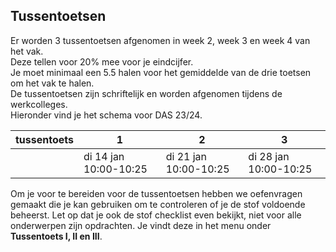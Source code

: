 ## Tussentoetsen
<!--REF\label{/informatie/tussentoetsen}-->

Er worden 3 tussentoetsen afgenomen in week 2, week 3 en week 4 van het vak. <br>
Deze tellen voor 20% mee voor je eindcijfer. <br>
Je moet minimaal een 5.5 halen voor het gemiddelde van de drie toetsen om het vak te halen. 
<br>
De tussentoetsen zijn schriftelijk en worden afgenomen tijdens de werkcolleges. <br>
Hieronder vind je het schema voor DAS 23/24.

| tussentoets |  1 | 2 | 3 |
|------|-------|------|------|
|  | di 14 jan 10:00-10:25 | di 21 jan 10:00-10:25 | di 28 jan 10:00-10:25 |

<!-- | datum | di 18 jan | di 25 jan | di 1 feb |-->


<!---De tussentoetsen zullen met het ANS systeem worden nagekeken. Hieronder kun je een filmpje zien waarop je instructie krijgt hoe je een ANS tentamenformulier moet gebruiken.<br>
[ANS instructie](https://www.youtube.com/watch?v=jWgdlNEHN2A) --->

Om je voor te bereiden voor de tussentoetsen hebben we oefenvragen gemaakt die je kan gebruiken om te controleren of je de stof voldoende beheerst. Let op dat je ook de stof checklist even bekijkt, niet voor alle onderwerpen zijn opdrachten. Je vindt deze in het menu onder **Tussentoets I, II en III**. 
